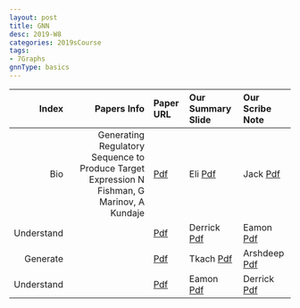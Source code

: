 ```yaml
---
layout: post
title: GNN   
desc: 2019-W8
categories: 2019sCourse
tags:
- 7Graphs
gnnType: basics
---
```


| Index | Papers Info | Paper URL| Our Summary Slide |Our Scribe Note |
| -----: | -------------------------------: | :----- | :----- | :----- | 
|  Bio |  Generating Regulatory Sequence to Produce Target Expression N Fishman, G Marinov, A Kundaje   | [Pdf]() | Eli [Pdf]() | Jack [Pdf]() | 
|  Understand |      | [Pdf]() | Derrick [Pdf]() | Eamon [Pdf]() | 
| Generate |    | [Pdf]() | Tkach [Pdf]() | Arshdeep [Pdf]() | 
| Understand |      | [Pdf]() | Eamon [Pdf]() | Derrick [Pdf]() | 
